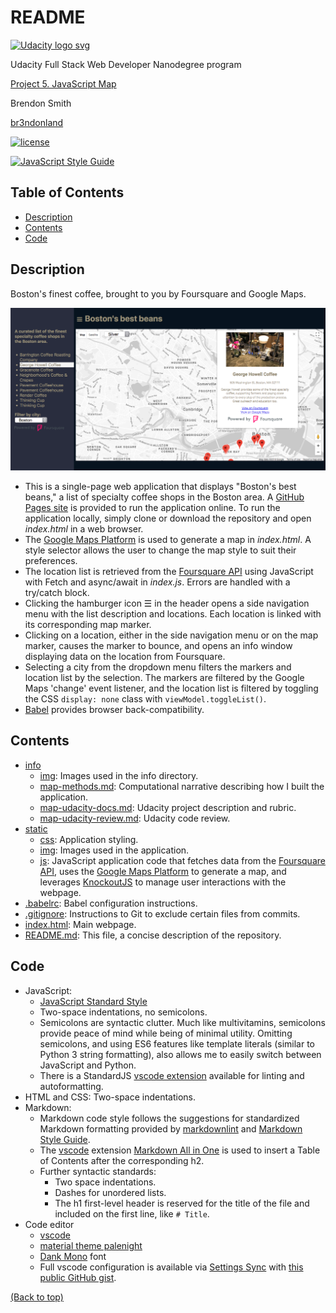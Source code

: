 # README

<a href="https://www.udacity.com/">
  <img src="https://s3-us-west-1.amazonaws.com/udacity-content/rebrand/svg/logo.min.svg" width="300" alt="Udacity logo svg">
</a>

Udacity Full Stack Web Developer Nanodegree program

[Project 5. JavaScript Map](https://github.com/br3ndonland/udacity-fsnd-p5-map)

Brendon Smith

[br3ndonland](https://github.com/br3ndonland)

[![license](https://img.shields.io/badge/license-MIT-blue.svg?longCache=true&style=for-the-badge)](https://choosealicense.com/)

[![JavaScript Style Guide](https://cdn.rawgit.com/standard/standard/master/badge.svg)](https://github.com/standard/standard)

## Table of Contents <!-- omit in toc -->

- [Description](#description)
- [Contents](#contents)
- [Code](#code)

## Description

Boston's finest coffee, brought to you by Foursquare and Google Maps.

![Screenshot of completed application](info/img/Screen-shot-2018-06-08-at-6.03.18-PM.png)

- This is a single-page web application that displays "Boston's best beans," a list of specialty coffee shops in the Boston area. A [GitHub Pages site](https://br3ndonland.github.io/udacity-fsnd-p5-map/) is provided to run the application online. To run the application locally, simply clone or download the repository and open *index.html* in a web browser.
- The [Google Maps Platform](https://cloud.google.com/maps-platform/) is used to generate a map in *index.html*. A style selector allows the user to change the map style to suit their preferences.
- The location list is retrieved from the [Foursquare API](https://developer.foursquare.com/) using JavaScript with Fetch and async/await in *index.js*. Errors are handled with a try/catch block.
- Clicking the hamburger icon &#9776; in the header opens a side navigation menu with the list description and locations. Each location is linked with its corresponding map marker.
- Clicking on a location, either in the side navigation menu or on the map marker, causes the marker to bounce, and opens an info window displaying data on the location from Foursquare.
- Selecting a city from the dropdown menu filters the markers and location list by the selection. The markers are filtered by the Google Maps 'change' event listener, and the location list is filtered by toggling the CSS `display: none` class with `viewModel.toggleList()`.
- [Babel](http://babeljs.io/) provides browser back-compatibility.

## Contents

- [info](info)
  - [img](info/img): Images used in the info directory.
  - [map-methods.md](info/map-methods.md): Computational narrative describing how I built the application.
  - [map-udacity-docs.md](info/map-udacity-docs.md): Udacity project description and rubric.
  - [map-udacity-review.md](info/map-udacity-review.md): Udacity code review.
- [static](static)
  - [css](static/css): Application styling.
  - [img](static/img): Images used in the application.
  - [js](static/js): JavaScript application code that fetches data from the [Foursquare API](https://developer.foursquare.com/), uses the [Google Maps Platform](https://cloud.google.com/maps-platform/) to generate a map, and leverages [KnockoutJS](http://knockoutjs.com) to manage user interactions with the webpage.
- [.babelrc](.babelrc): Babel configuration instructions.
- [.gitignore](.gitignore): Instructions to Git to exclude certain files from commits.
- [index.html](index.html): Main webpage.
- [README.md](README.md): This file, a concise description of the repository.

## Code

- JavaScript:
  - [JavaScript Standard Style](https://standardjs.com/)
  - Two-space indentations, no semicolons.
  - Semicolons are syntactic clutter. Much like multivitamins, semicolons provide peace of mind while being of minimal utility. Omitting semicolons, and using ES6 features like template literals (similar to Python 3 string formatting), also allows me to easily switch between JavaScript and Python.
  - There is a StandardJS [vscode extension](https://marketplace.visualstudio.com/items?itemName=chenxsan.vscode-standardjs) available for linting and autoformatting.
- HTML and CSS: Two-space indentations.
- Markdown:
  - Markdown code style follows the suggestions for standardized Markdown formatting provided by [markdownlint](https://github.com/DavidAnson/markdownlint) and [Markdown Style Guide](http://www.cirosantilli.com/markdown-style-guide/).
  - The [vscode](https://code.visualstudio.com/) extension [Markdown All in One](https://marketplace.visualstudio.com/items?itemName=yzhang.markdown-all-in-one) is used to insert a Table of Contents after the corresponding h2.
  - Further syntactic standards:
    - Two space indentations.
    - Dashes for unordered lists.
    - The h1 first-level header is reserved for the title of the file and included on the first line, like `# Title`.
- Code editor
  - [vscode](https://code.visualstudio.com/)
  - [material theme palenight](https://marketplace.visualstudio.com/items?itemName=Equinusocio.vsc-material-theme)
  - [Dank Mono](https://dank.sh) font
  - Full vscode configuration is available via [Settings Sync](https://marketplace.visualstudio.com/items?itemName=Shan.code-settings-sync) with [this public GitHub gist](https://gist.github.com/br3ndonland/01b625629ef98ec7a919a7b927d0ddaf).

[(Back to top)](#top)
